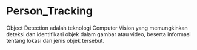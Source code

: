 # Person_Tracking
Object Detection adalah teknologi Computer Vision yang memungkinkan deteksi dan identifikasi objek dalam gambar atau video, beserta informasi tentang lokasi dan jenis objek tersebut.
